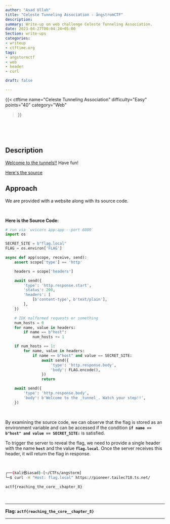 ```yaml
---
author: "Asad Ullah"
title: "Celeste Tunneling Association - ångstromCTF"
description: 
summary: Write-up on web challenge Celeste Tunneling Association.
date: 2023-04-27T00:04:24+05:00
Section: write-ups
categories:
- writeup
- ctftime.org
tags:
- angstormctf
- web
- header
- curl

draft: false

---
```


{{< 
ctftime 
name="Celeste Tunneling Association" 
difficulty="Easy"  
points="40"
category="Web"
>}}

&nbsp;

&nbsp;

## Description

[Welcome to the tunnels!!](https://pioneer.tailec718.ts.net/) Have fun!

[Here's the source](https://files.actf.co/5b5169bad21a7256564e8d49103f2b97bb2d2db7cdf3446fe6c9e11f9500922e/server.py)

## Approach

We are provided with a website along with its source code.

&nbsp;

**Here is the Source Code:**

```python
# run via `uvicorn app:app --port 6000`
import os

SECRET_SITE = b"flag.local"
FLAG = os.environ['FLAG']

async def app(scope, receive, send):
    assert scope['type'] == 'http'

    headers = scope['headers']

    await send({
        'type': 'http.response.start',
        'status': 200,
        'headers': [
            [b'content-type', b'text/plain'],
        ],
    })

    # IDK malformed requests or something
    num_hosts = 0
    for name, value in headers:
        if name == b"host":
            num_hosts += 1

    if num_hosts == 1:
        for name, value in headers:
            if name == b"host" and value == SECRET_SITE:
                await send({
                    'type': 'http.response.body',
                    'body': FLAG.encode(),
                })
                return

    await send({
        'type': 'http.response.body',
        'body': b'Welcome to the _tunnel_. Watch your step!!',
    })
```

&nbsp;

By examining the source code, we can observe that the flag is stored as an environment variable and can be accessed if the condition **`if name == b"host" and value == SECRET_SITE:`** is satisfied.

To trigger the server to reveal the flag, we need to provide a single header with the name **`host`** and the value **`flag.local`**. Once the server receives this header, it will return the flag in response.

&nbsp;

```bash
┌──(kali㉿iasad)-[~/CTFs/angstorm]
└─$ curl -H "Host: flag.local" https://pioneer.tailec718.ts.net/    
 
actf{reaching_the_core__chapter_8}
```

&nbsp;

---

**Flag: `actf{reaching_the_core__chapter_8}`**

---

&nbsp;

&nbsp;
